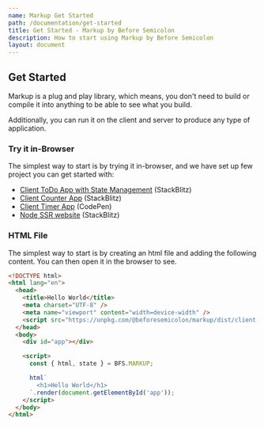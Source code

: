 ```yaml
---
name: Markup Get Started
path: /documentation/get-started
title: Get Started - Markup by Before Semicolon
description: How to start using Markup by Before Semicolon
layout: document
---
```


## Get Started

Markup is a plug and play library, which means, you don't need to build or compile it into anything to be able to see what you build.

Additionally, you can run it on the client and server to produce any type of application.

### Try it in-Browser

The simplest way to start is by trying it in-browser, and we have set up few project you can get started with:

- [Client ToDo App with State Management](https://stackblitz.com/edit/web-platform-lvonxr) (StackBlitz)
- [Client Counter App](https://stackblitz.com/edit/web-platform-ixypdh) (StackBlitz)
- [Client Timer App](https://codepen.io/beforesemicolon/pen/yLQzQZV) (CodePen)
- [Node SSR website](https://stackblitz.com/edit/stackblitz-starters-a6rvq7) (StackBlitz)

### HTML File

The simplest way to start is by creating an html file and adding the following content. You can then open it in the browser to see.

```html
<!DOCTYPE html>
<html lang="en">
  <head>
    <title>Hello World</title>
    <meta charset="UTF-8" />
    <meta name="viewport" content="width=device-width" />
    <script src="https://unpkg.com/@beforesemicolon/markup/dist/client.js"></script>
  </head>
  <body>
    <div id="app"></div>

    <script>
      const { html, state } = BFS.MARKUP;

      html`
        <h1>Hello World</h1>
      `.render(document.getElementById('app'));
    </script>
  </body>
</html>
```
